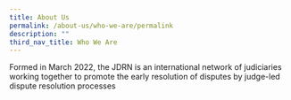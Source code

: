 ```yaml
---
title: About Us
permalink: /about-us/who-we-are/permalink
description: ""
third_nav_title: Who We Are
---
```


Formed in March 2022, the JDRN is an international network of judiciaries working together to promote the early resolution of disputes by judge-led dispute resolution processes